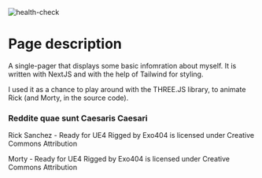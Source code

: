 ![health-check](https://github.com/mx1613/michele.info/actions/workflows/node.js.yml/badge.svg)

# Page description 
A single-pager that displays some basic infomration about myself. It is written with NextJS and with the help of Tailwind for styling. 

I used it as a chance to play around with the THREE.JS library, to animate Rick (and Morty, in the source code).


### Reddite quae sunt Caesaris Caesari  

Rick Sanchez - Ready for UE4 Rigged by Exo404 is licensed under Creative Commons Attribution

Morty - Ready for UE4 Rigged by Exo404 is licensed under Creative Commons Attribution

